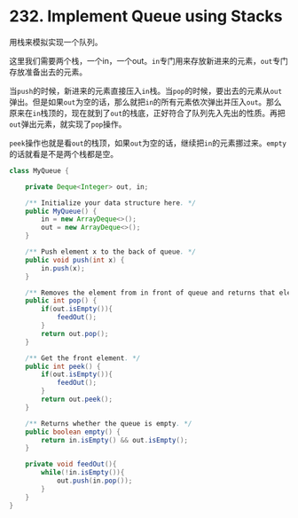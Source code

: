 # 232. Implement Queue using Stacks

用栈来模拟实现一个队列。

这里我们需要两个栈，一个in，一个out。`in`专门用来存放新进来的元素，`out`专门存放准备出去的元素。

当`push`的时候，新进来的元素直接压入`in`栈。当`pop`的时候，要出去的元素从`out`弹出。但是如果`out`为空的话，那么就把`in`的所有元素依次弹出并压入`out`。那么原来在`in`栈顶的，现在就到了`out`的栈底，正好符合了队列先入先出的性质。再把`out`弹出元素，就实现了`pop`操作。

`peek`操作也就是看`out`的栈顶，如果`out`为空的话，继续把`in`的元素挪过来。`empty`的话就看是不是两个栈都是空。

```java
class MyQueue {

    private Deque<Integer> out, in;

    /** Initialize your data structure here. */
    public MyQueue() {
        in = new ArrayDeque<>();
        out = new ArrayDeque<>();
    }

    /** Push element x to the back of queue. */
    public void push(int x) {
        in.push(x);
    }

    /** Removes the element from in front of queue and returns that element. */
    public int pop() {
        if(out.isEmpty()){
            feedOut();
        }
        return out.pop();
    }

    /** Get the front element. */
    public int peek() {
        if(out.isEmpty()){
            feedOut();
        }
        return out.peek();
    }

    /** Returns whether the queue is empty. */
    public boolean empty() {
        return in.isEmpty() && out.isEmpty();
    }

    private void feedOut(){
        while(!in.isEmpty()){
            out.push(in.pop());
        }
    }
}
```